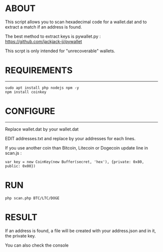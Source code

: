 # ABOUT
This script allows you to scan hexadecimal code for a wallet.dat and to extract a match if an address is found.

The best method to extract keys is pywallet.py : https://github.com/jackjack-jj/pywallet

This scrpt is only intended for "unrecoverable" wallets.

# REQUIREMENTS
---------------------
```
sudo apt install php nodejs npm -y
npm install coinkey
```

# CONFIGURE
---------------------
Replace wallet.dat by your wallet.dat

EDIT addresses.txt and replace by your addresses for each lines.

If you use another coin than Bitcoin, Litecoin or Dogecoin update line in scan.js :
```
var key = new CoinKey(new Buffer(secret, 'hex'), {private: 0x80, public: 0x00})
```

# RUN
```
php scan.php BTC/LTC/DOGE
```

# RESULT
If an address is found, a file will be created with your address.json and in it, the private key.

You can also check the console

